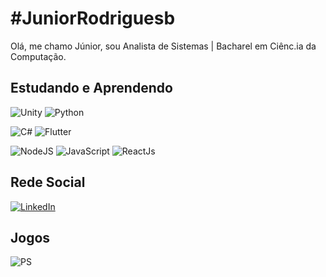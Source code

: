 #   #JuniorRodriguesb
                        
Olá, me chamo Júnior, sou Analista de Sistemas | Bacharel em Ciênc.ia da Computação. <h2>
  Estudando e Aprendendo</h2><img alt="Unity" src="https://img.shields.io/badge/unity%20-%23000000.svg?&style=for-the-badge&logo=unity&logoColor=white"/> <img alt="Python" src="https://img.shields.io/badge/python%20-%2314354C.svg?&style=for-the-badge&logo=python&logoColor=whit"/>
  

  <img alt="C#" src="https://img.shields.io/badge/c%23%20-%23239120.svg?&style=for-the-badge&logo=c-sharp&logoColor=white"/> <img alt="Flutter" src="https://img.shields.io/badge/Flutter%20-%2302569B.svg?&style=for-the-badge&logo=Flutter&logoColor=white" /> 
  
  <img alt="NodeJS" src="https://img.shields.io/badge/node.js%20-%2343853D.svg?&style=for-the-badge&logo=node.js&logoColor=white"/> <img alt="JavaScript" src="https://img.shields.io/badge/javascript%20-%23323330.svg?&style=for-the-badge&logo=javascript&logoColor=%23F7DF1E"/>
  <img alt= "ReactJs" src= "https://img.shields.io/badge/React_Native-20232A?style=for-the-badge&logo=react&logoColor=61DAFB"/>
  <h2>
  Rede Social  </h2>
  
  <a href="https://www.linkedin.com/in/JuniorRodriguesb" rel="nofollow"><img alt="LinkedIn" src="https://img.shields.io/badge/linkedin%20-%230077B5.svg?&style=for-the-badge&logo=linkedin&logoColor=white"/> </a> 

<h2> Jogos </h2>
 <img alt= "PS" src="https://img.shields.io/badge/PlayStation-003791?style=for-the-badge&logo=playstation&logoColor=white"/>
